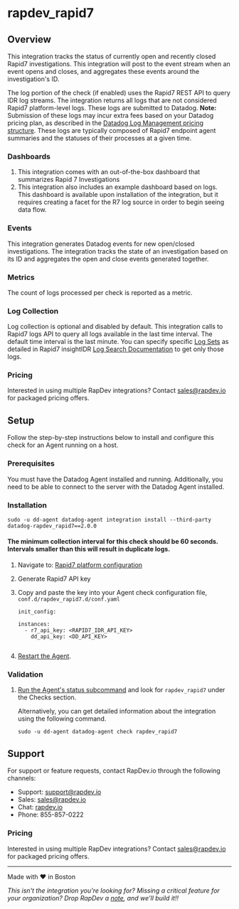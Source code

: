 # rapdev_rapid7

## Overview
This integration tracks the status of currently open and recently closed Rapid7 investigations. This integration will post to the event stream when an event opens and closes, and aggregates these events around the investigation's ID.

The log portion of the check (if enabled) uses the Rapid7 REST API to query IDR log streams. The integration returns all logs that are not considered Rapid7 platform-level logs. These logs are submitted to Datadog. **Note:** Submission of these logs may incur extra fees based on your Datadog pricing plan, as described in the [Datadog Log Management pricing structure](https://www.datadoghq.com/pricing/?product=log-management#log-management). These logs are typically composed of Rapid7 endpoint agent summaries and the statuses of their processes at a given time. 

### Dashboards
1. This integration comes with an out-of-the-box dashboard that summarizes Rapid 7 Investigations
2. This integration also includes an example dashboard based on logs. This dashboard is available upon installation of the integration, but it requires creating a facet for the R7 log source in order to begin seeing data flow.

### Events
This integration generates Datadog events for new open/closed investigations. The integration tracks the state of an investigation based on its ID and aggregates the open and close events generated together.

### Metrics
The count of logs processed per check is reported as a metric.

### Log Collection
Log collection is optional and disabled by default.
This integration calls to Rapid7 logs API to query all logs available in the last time interval. The default time interval is the last minute. You can specify 
specific [Log Sets][4] as detailed in Rapid7 insightIDR [Log Search Documentation][5] to get only those logs.

### Pricing
Interested in using multiple RapDev integrations? Contact [sales@rapdev.io](mailto:sales@rapdev.io) for packaged pricing offers.

## Setup
Follow the step-by-step instructions below to install and configure this check for an Agent running on a host. 

### Prerequisites
You must have the Datadog Agent installed and running. Additionally, you need to be able to connect to the server with the Datadog Agent installed.


### Installation
```
sudo -u dd-agent datadog-agent integration install --third-party datadog-rapdev_rapid7==2.0.0
```

#### The minimum collection interval for this check should be 60 seconds. Intervals smaller than this will result in duplicate logs.
1. Navigate to:  [Rapid7 platform configuration][1]
2. Generate Rapid7 API key
3. Copy and paste the key into your Agent check configuration file, `conf.d/rapdev_rapid7.d/conf.yaml`

    ```
    init_config:
    
    instances:
      - r7_api_key: <RAPID7_IDR_API_KEY>                         
        dd_api_key: <DD_API_KEY>                               
        
    ``` 

4. [Restart the Agent][2].

### Validation
1. [Run the Agent's status subcommand][3] and look for `rapdev_rapid7` under the Checks section.

    Alternatively, you can get detailed information about the integration using the following command.
    
    ```
    sudo -u dd-agent datadog-agent check rapdev_rapid7
    ```

## Support
For support or feature requests, contact RapDev.io through the following channels:

- Support: support@rapdev.io
- Sales: sales@rapdev.io
- Chat: [rapdev.io](https://www.rapdev.io/#Get-in-touch)
- Phone: 855-857-0222

### Pricing
Interested in using multiple RapDev integrations? Contact [sales@rapdev.io](mailto:sales@rapdev.io) for packaged pricing offers.

---
Made with ❤️ in Boston

*This isn't the integration you're looking for? Missing a critical feature for your organization? Drop RapDev a [note](mailto:support@rapdev.io), and we'll build it!!*

[1]: https://insight.rapid7.com/platform#/apiKeyManagement/organization
[2]: https://docs.datadoghq.com/agent/guide/agent-commands/#start-stop-and-restart-the-agent
[3]: https://docs.datadoghq.com/agent/guide/agent-commands/#agent-status-and-information
[4]: https://us.idr.insight.rapid7.com/op/D8A1412BEA86A11F15E5#/search
[5]: https://docs.rapid7.com/insightidr/log-search/
